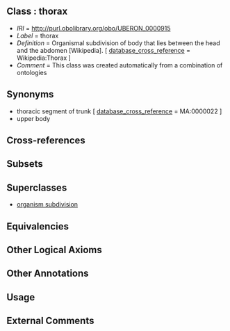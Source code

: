 
## Class : thorax

 * *IRI* = http://purl.obolibrary.org/obo/UBERON_0000915
 * *Label* = thorax
 * *Definition* = Organismal subdivision of body that lies between the head and the abdomen [Wikipedia]. [ [database_cross_reference](../../ef/oboInOwl#hasDbXref.md) = Wikipedia:Thorax ]
 * *Comment* = This class was created automatically from a combination of ontologies

## Synonyms

 * thoracic segment of trunk [ [database_cross_reference](../../ef/oboInOwl#hasDbXref.md) = MA:0000022 ]
 * upper body

## Cross-references


## Subsets


## Superclasses

 * [organism subdivision](../../UBERON/75/UBERON_0000475.md)

## Equivalencies


## Other Logical Axioms


## Other Annotations


## Usage


## External Comments

